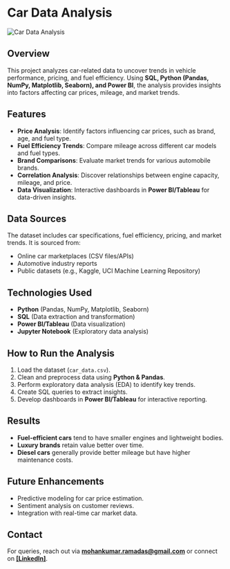 # Car Data Analysis

![Car Data Analysis]([images/car_data_analysis.png](https://github.com/mohankumar-data-analyst/PowerBI-Reports/blob/main/Car%20Data%20Analysis/Screenshot%202025-02-11%20202107.png))

## Overview
This project analyzes car-related data to uncover trends in vehicle performance, pricing, and fuel efficiency. Using **SQL, Python (Pandas, NumPy, Matplotlib, Seaborn), and Power BI**, the analysis provides insights into factors affecting car prices, mileage, and market trends.

## Features
- **Price Analysis**: Identify factors influencing car prices, such as brand, age, and fuel type.
- **Fuel Efficiency Trends**: Compare mileage across different car models and fuel types.
- **Brand Comparisons**: Evaluate market trends for various automobile brands.
- **Correlation Analysis**: Discover relationships between engine capacity, mileage, and price.
- **Data Visualization**: Interactive dashboards in **Power BI/Tableau** for data-driven insights.

## Data Sources
The dataset includes car specifications, fuel efficiency, pricing, and market trends. It is sourced from:
- Online car marketplaces (CSV files/APIs)
- Automotive industry reports
- Public datasets (e.g., Kaggle, UCI Machine Learning Repository)

## Technologies Used
- **Python** (Pandas, NumPy, Matplotlib, Seaborn)
- **SQL** (Data extraction and transformation)
- **Power BI/Tableau** (Data visualization)
- **Jupyter Notebook** (Exploratory data analysis)

## How to Run the Analysis
1. Load the dataset (`car_data.csv`).
2. Clean and preprocess data using **Python & Pandas**.
3. Perform exploratory data analysis (EDA) to identify key trends.
4. Create SQL queries to extract insights.
5. Develop dashboards in **Power BI/Tableau** for interactive reporting.

## Results
- **Fuel-efficient cars** tend to have smaller engines and lightweight bodies.
- **Luxury brands** retain value better over time.
- **Diesel cars** generally provide better mileage but have higher maintenance costs.

## Future Enhancements
- Predictive modeling for car price estimation.
- Sentiment analysis on customer reviews.
- Integration with real-time car market data.

## Contact
For queries, reach out via **mohankumar.ramadas@gmail.com** or connect on **[[LinkedIn]](https://www.linkedin.com/in/mohankumar-data-analyst/)**.
